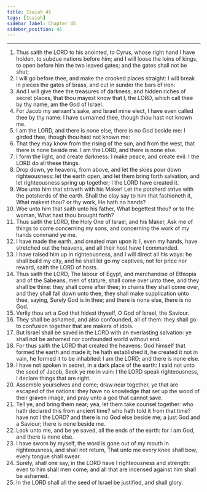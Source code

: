 ```yaml
---
title: Isaiah 45
tags: [Isaiah]
sidebar_label: Chapter 45
sidebar_position: 45
---
```


---
1. Thus saith the LORD to his anointed, to Cyrus, whose right hand I have holden, to subdue nations before him; and I will loose the loins of kings, to open before him the two leaved gates; and the gates shall not be shut;
2. I will go before thee, and make the crooked places straight: I will break in pieces the gates of brass, and cut in sunder the bars of iron:
3. And I will give thee the treasures of darkness, and hidden riches of secret places, that thou mayest know that I, the LORD, which call thee by thy name, am the God of Israel.
4. For Jacob my servant's sake, and Israel mine elect, I have even called thee by thy name: I have surnamed thee, though thou hast not known me.
5. I am the LORD, and there is none else, there is no God beside me: I girded thee, though thou hast not known me:
6. That they may know from the rising of the sun, and from the west, that there is none beside me. I am the LORD, and there is none else.
7. I form the light, and create darkness: I make peace, and create evil: I the LORD do all these things.
8. Drop down, ye heavens, from above, and let the skies pour down righteousness: let the earth open, and let them bring forth salvation, and let righteousness spring up together; I the LORD have created it.
9. Woe unto him that striveth with his Maker! Let the potsherd strive with the potsherds of the earth. Shall the clay say to him that fashioneth it, What makest thou? or thy work, He hath no hands?
10. Woe unto him that saith unto his father, What begettest thou? or to the woman, What hast thou brought forth?
11. Thus saith the LORD, the Holy One of Israel, and his Maker, Ask me of things to come concerning my sons, and concerning the work of my hands command ye me.
12. I have made the earth, and created man upon it: I, even my hands, have stretched out the heavens, and all their host have I commanded.
13. I have raised him up in righteousness, and I will direct all his ways: he shall build my city, and he shall let go my captives, not for price nor reward, saith the LORD of hosts.
14. Thus saith the LORD, The labour of Egypt, and merchandise of Ethiopia and of the Sabeans, men of stature, shall come over unto thee, and they shall be thine: they shall come after thee; in chains they shall come over, and they shall fall down unto thee, they shall make supplication unto thee, saying, Surely God is in thee; and there is none else, there is no God.
15. Verily thou art a God that hidest thyself, O God of Israel, the Saviour.
16. They shall be ashamed, and also confounded, all of them: they shall go to confusion together that are makers of idols.
17. But Israel shall be saved in the LORD with an everlasting salvation: ye shall not be ashamed nor confounded world without end.
18. For thus saith the LORD that created the heavens; God himself that formed the earth and made it; he hath established it, he created it not in vain, he formed it to be inhabited: I am the LORD; and there is none else.
19. I have not spoken in secret, in a dark place of the earth: I said not unto the seed of Jacob, Seek ye me in vain: I the LORD speak righteousness, I declare things that are right.
20. Assemble yourselves and come; draw near together, ye that are escaped of the nations: they have no knowledge that set up the wood of their graven image, and pray unto a god that cannot save.
21. Tell ye, and bring them near; yea, let them take counsel together: who hath declared this from ancient time? who hath told it from that time? have not I the LORD? and there is no God else beside me; a just God and a Saviour; there is none beside me.
22. Look unto me, and be ye saved, all the ends of the earth: for I am God, and there is none else.
23. I have sworn by myself, the word is gone out of my mouth in righteousness, and shall not return, That unto me every knee shall bow, every tongue shall swear.
24. Surely, shall one say, in the LORD have I righteousness and strength: even to him shall men come; and all that are incensed against him shall be ashamed.
25. In the LORD shall all the seed of Israel be justified, and shall glory.